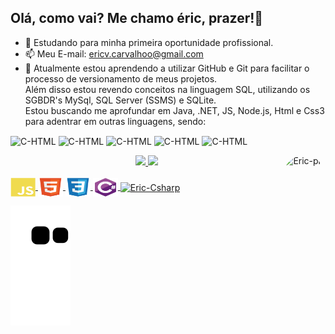 ## Olá, como vai? Me chamo éric, prazer!👋

- 🔭 Estudando para minha primeira oportunidade profissional.
- 📫 Meu E-mail: ericv.carvalhoo@gmail.com
- 🌱 Atualmente estou aprendendo a utilizar GitHub e Git para facilitar o processo de versionamento de meus projetos. <br> Além disso estou revendo conceitos na linguagem SQL, utilizando os SGBDR's MySql, SQL Server (SSMS) e SQLite. <br> Estou buscando me aprofundar em Java, .NET, JS, Node.js, Html e Css3 para adentrar em outras linguagens, sendo:

 <img align="center" alt="C-HTML" height="40" width="200" src="https://img.shields.io/badge/React_Native-20232A?style=for-the-badge&logo=react&logoColor=61DAFB"> <img align="center" alt="C-HTML" height="40" width="120" src="https://img.shields.io/badge/React-20232A?style=for-the-badge&logo=react&logoColor=61DAFB"> <img align="center" alt="C-HTML" height="40" width="90" src="https://img.shields.io/badge/PHP-777BB4?style=for-the-badge&logo=php&logoColor=white"> <img align="center" alt="C-HTML" height="40" width="90" src="https://img.shields.io/badge/C-00599C?style=for-the-badge&logo=c&logoColor=white"> <img align="center" alt="C-HTML" height="40" width="90" src="https://img.shields.io/badge/C%2B%2B-00599C?style=for-the-badge&logo=c%2B%2B&logoColor=white">

<img align="right" alt="Eric-pic" height="150" style="border-radius:50px;" src="https://i.pinimg.com/736x/70/dc/0f/70dc0f3c93ed183f9b7a2e6e8f81f8a6.jpg">

<div align="center">
  <a href="https://github.com/ericcarvlh">
  <img height="180em" src="https://github-readme-stats.vercel.app/api?username=ericcarvlh&show_icons=true&theme=dracula&include_all_commits=true&count_private=true"/>
  <img height="180em" src="https://github-readme-stats.vercel.app/api/top-langs/?username=ericcarvlh&layout=compact&langs_count=7&theme=dracula"/>
</div>
<div style="display: inline_block"><br>
  <img align="center" alt="Eric-Js" height="30" width="40" src="https://raw.githubusercontent.com/devicons/devicon/master/icons/javascript/javascript-plain.svg">
  <img align="center" alt="Eric-HTML" height="30" width="40" src="https://raw.githubusercontent.com/devicons/devicon/master/icons/html5/html5-original.svg">
  <img align="center" alt="Eric-CSS" height="30" width="40" src="https://raw.githubusercontent.com/devicons/devicon/master/icons/css3/css3-original.svg">
  <img align="center" alt="Eric-Csharp" height="30" width="40" src="https://raw.githubusercontent.com/devicons/devicon/master/icons/csharp/csharp-original.svg">
  <img align="center" alt="Eric-Csharp" height="30" width="40" src="https://img.shields.io/badge/.NET-5C2D91?style=for-the-badge&logo=.net&logoColor=white">
</div>
 

  ![Snake animation](https://github.com/ericcarvlh/ericcarvlh/blob/output/github-contribution-grid-snake.svg)

